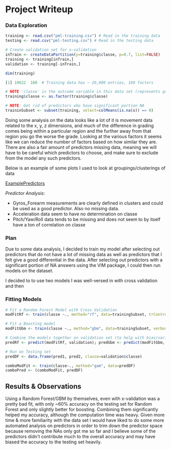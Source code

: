# Project Writeup


### Data Exploration

```r
training <- read.csv("pml-training.csv") # Read in the training data
testing <- read.csv("pml-testing.csv") # Read in the testing data

# Create validation set for x-validation
inTrain <- createDataPartition(y=training$classe, p=0.7, list=FALSE)
training <- training[inTrain,]
validation <- training[-inTrain,]

dim(training)

[1] 19622  160  # Training data has ~ 20,000 entries, 160 factors

# NOTE 'classe' is the outcome variable in this data set (represents grade), convert to factor
training$classe <- as.factor(training$classe)

# NOTE: Get rid of predictors who have significant portion NA
traininSubset <- subset(training, select=colMeans(is.na(x)) == 0)
```

Doing some analysis on the data looks like a lot of it is movement data related to the x, y, z dimensions, and much of the 
difference in grading comes being within a particular region and the further away from that region you go the worse the grade. Looking at 
the various factors it seems like we can reduce the number of factors based on how similar they are. There are also a fair amount of predictors missing data, 
meaning we will have to be careful which predictors to choose, and make sure to exclude from the model any such predictors.

Below is an example of some plots I used to look at groupings/clusterings of data

[ExamplePredictors](./Analysis.png)

_Predictor Analysis_:
* Gyros_Forearm measurements are clearly defined in clusters and could be used as a good predictor. Also no missing data.
* Acceleration data seem to have no determination on classe
* Pitch/Yaw/Roll data tends to be missing and does not seem to by itself have a ton of correlation on classe

### Plan

Due to some data analysis, I decided to train my model after selecting out predictors that do not have a lot of missing data as well as predictors that I felt give a good
differential in the data. After selecting out predictors with a significant portion of NA answers using the VIM package, I could then run models on the dataset.

I decided to to use two models I was well-versed in with cross validation and then 

### Fitting Models

```r
# Fit a Random Forest Model with Cross Validation
modFitRf <- train(classe ~., method="rf", data=trainingSubset, trControl=trainControl(method="cv"), number=3)

# Fit a Boosting model
modFitGbm <- train(classe ~., method="gbm", data=trainingSubset, verbose=FALSE)

# Combine the models together on validation set (to help with bias/variance)
predRf <- predict(modFitRf, validation); predGbm <- predict(modFitGbm, validation);

# Run on Testing set
predDF <- data.frame(pred1, pred2, classe=validation$classe)

comboModFit <- train(classe~., method="gam", data=predDF)
comboPred <- (comboModFit, predDF)
```

## Results & Observations

Using a Random Forest/GBM by themselves, even with x-validation was a pretty bad fit, with only ~60% accuracy on the testing set for Random Forest and only slightly better for boosting. Combining them significantly helped my accuracy, although the computation time was heavy. Given more time & more familiarity with the data set I would have liked to do some more automated analysis on predictors in order to trim down the predictor space because removing the NAs only got me so far and I believe some of the predictors didn't contribute much to the overall accuracy and may have biased the accuracy to the testing set heavily.

